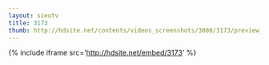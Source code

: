 ```yaml
---
layout: sieutv
title: 3173
thumb: http://hdsite.net/contents/videos_screenshots/3000/3173/preview_360p.mp4.jpg
---
```

{% include iframe src='http://hdsite.net/embed/3173' %}
 
